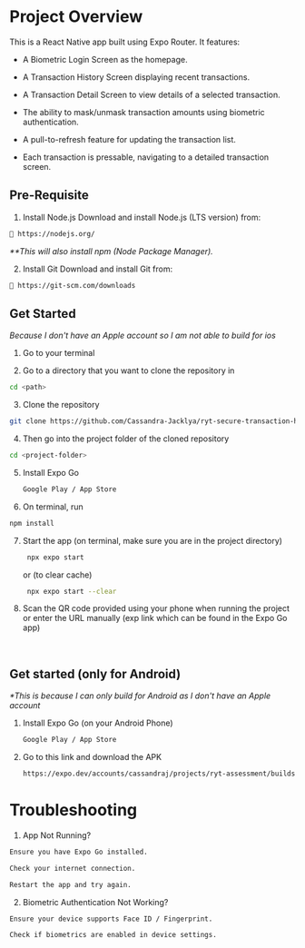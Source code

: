 # Project Overview  
This is a React Native app built using Expo Router. It features:

- A Biometric Login Screen as the homepage.

- A Transaction History Screen displaying recent transactions.

- A Transaction Detail Screen to view details of a selected transaction.

- The ability to mask/unmask transaction amounts using biometric authentication.

- A pull-to-refresh feature for updating the transaction list.

- Each transaction is pressable, navigating to a detailed transaction screen.

## Pre-Requisite
1. Install Node.js
Download and install Node.js (LTS version) from:
```bash
🔗 https://nodejs.org/
```
<i>**This will also install npm (Node Package Manager).</i>

2. Install Git 
Download and install Git from:
```bash
🔗 https://git-scm.com/downloads
```

## Get Started
<i>Because I don't have an Apple account so I am not able to build for ios</i>

1. Go to your terminal

2. Go to a directory that you want to clone the repository in
```bash
cd <path>
```

3. Clone the repository
```bash
git clone https://github.com/Cassandra-Jacklya/ryt-secure-transaction-history.git
```

4. Then go into the project folder of the cloned repository
```bash
cd <project-folder>
```

5. Install Expo Go

   ```bash
   Google Play / App Store
   ```

6. On terminal, run
```bash
npm install
```

7. Start the app (on terminal, make sure you are in the project directory)

   ```bash
    npx expo start
   ```
   or (to clear cache)

   ```bash
    npx expo start --clear
   ```

8. Scan the QR code provided using your phone when running the project or enter the URL manually (exp link which can be found in the Expo Go app)

<br/>

## Get started (only for Android)
<i>*This is because I can only build for Android as I don't have an Apple account</i>

1. Install Expo Go (on your Android Phone)

   ```bash
   Google Play / App Store
   ```

2. Go to this link and download the APK

   ```bash
   https://expo.dev/accounts/cassandraj/projects/ryt-assessment/builds/8fea811d-c210-4459-8f9f-b2fbfd98446a 
   ```

# Troubleshooting

1. App Not Running?

```bash
Ensure you have Expo Go installed.

Check your internet connection.

Restart the app and try again.
```

2. Biometric Authentication Not Working?

```bash
Ensure your device supports Face ID / Fingerprint.

Check if biometrics are enabled in device settings.
```
